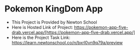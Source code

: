 # Pokemon KingDom App 
 - This Project is Provided by Newton School
 - Here is Hosted Link of Project: https://pokemon-app-five-drab.vercel.app/[https://pokemon-app-five-drab.vercel.app/]
 - Here is the Project Task Link: https://learn.newtonschool.co/n/bxrl0vn9q79a/preview
